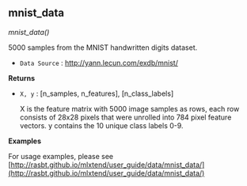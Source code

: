 ## mnist_data

*mnist_data()*

5000 samples from the MNIST handwritten digits dataset.


- `Data Source` : http://yann.lecun.com/exdb/mnist/


**Returns**

- `X, y` : [n_samples, n_features], [n_class_labels]

    X is the feature matrix with 5000 image samples as rows,
    each row consists of 28x28 pixels that were unrolled into
    784 pixel feature vectors.
    y contains the 10 unique class labels 0-9.

**Examples**

For usage examples, please see
    [http://rasbt.github.io/mlxtend/user_guide/data/mnist_data/](http://rasbt.github.io/mlxtend/user_guide/data/mnist_data/)

